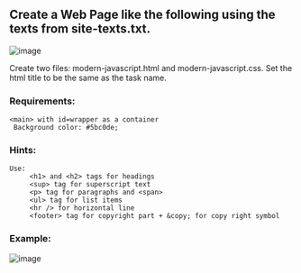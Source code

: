 
## Create a Web Page like the following using the texts from site-texts.txt.

![image](https://github.com/nsinorov/SoftUniMainPath/assets/45227327/f3d9f78a-82a4-4666-ae52-5c398eb69a13)

Create two files: modern-javascript.html and modern-javascript.css. Set the html title to be the same as the task name.

### Requirements:

    <main> with id=wrapper as a container
     Background color: #5bc0de;
     
### Hints:

    Use:
         <h1> and <h2> tags for headings
         <sup> tag for superscript text
         <p> tag for paragraphs and <span>
         <ul> tag for list items
         <hr /> for horizontal line
         <footer> tag for copyright part + &copy; for copy right symbol

### Example:

![image](https://github.com/nsinorov/SoftUniMainPath/assets/45227327/4ca3dc17-2903-4a2b-9b4a-84a403665353)
